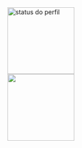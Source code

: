 <div class="d-md-flex flex-wrap">
  <div class="flex-grow-1 mb-4 mb-md-0 mr-md-4" style="max-width: 50%;">
    <a href="#">
      <img src="https://github-readme-stats.vercel.app/api?username=RickyM7&locale=pt-br&theme=transparent&hide=stars&show_icons=true&rank_icon=github" height=150 align="center" alt="status do perfil"/>
    </a>
  </div>
  <div class="flex-grow-1" style="max-width: 50%;">
    <a href="#">
      <img src="https://github-readme-stats.vercel.app/api/top-langs?username=RickyM7&layout=compact&locale=pt-br&theme=transparent" height=150 align="center"/>
    </a>
  </div>
</div>
